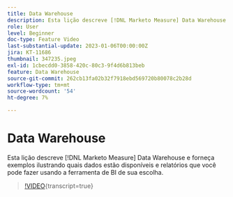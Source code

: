 ```yaml
---
title: Data Warehouse
description: Esta lição descreve [!DNL Marketo Measure] Data Warehouse e forneça exemplos ilustrando quais dados estão disponíveis e relatórios que você pode fazer usando a ferramenta de BI de sua escolha.
role: User
level: Beginner
doc-type: Feature Video
last-substantial-update: 2023-01-06T00:00:00Z
jira: KT-11686
thumbnail: 347235.jpeg
exl-id: 1cbecdd0-3858-420c-80c3-9f4d6b813beb
feature: Data Warehouse
source-git-commit: 262cb13fa02b32f7918ebd569720b80078c2b28d
workflow-type: tm+mt
source-wordcount: '54'
ht-degree: 7%

---
```


# Data Warehouse

Esta lição descreve [!DNL Marketo Measure] Data Warehouse e forneça exemplos ilustrando quais dados estão disponíveis e relatórios que você pode fazer usando a ferramenta de BI de sua escolha.

>[!VIDEO](https://video.tv.adobe.com/v/347235/?learn=on){transcript=true}
